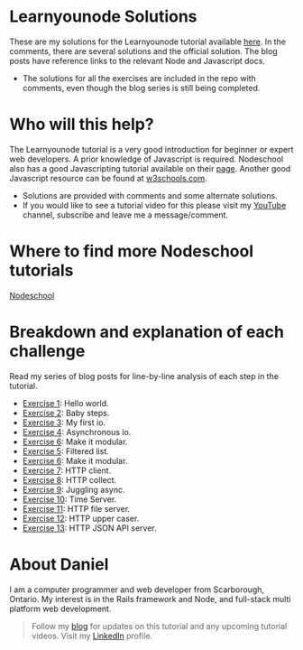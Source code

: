 # Learnyounode Solutions

These are my solutions for the Learnyounode tutorial available [here][LearnyounodeLink].  In the comments, there are several solutions and the official solution.  The blog posts have reference links to the relevant Node and Javascript docs.

* The solutions for all the exercises are included in the repo with comments, even though the blog series is still being completed.


# Who will this help?

The Learnyounode tutorial is a very good introduction for beginner or expert web developers.  A prior knowledge of Javascript is required.  Nodeschool also has a good Javascripting tutorial available on their [page][javascriptingLink].  Another good Javascript resource can be found at [w3schools.com][javascriptW3].

- Solutions are provided with comments and some alternate solutions.
- If you would like to see a tutorial video for this please visit my [YouTube][youtubelink] channel, subscribe and leave me a message/comment.


# Where to find more Nodeschool tutorials

[Nodeschool][nodeSchoolTutorials]


# Breakdown and explanation of each challenge

Read my series of blog posts for line-by-line analysis of each step in the tutorial.

- [Exercise 1][exercise1]:  Hello world.
- [Exercise 2][exercise2]:  Baby steps.
- [Exercise 3][exercise3]:  My first io.
- [Exercise 4][exercise4]:  Asynchronous io.
- [Exercise 6][exercise6]:  Make it modular.
- [Exercise 5][exercise5]:  Filtered list.
- [Exercise 6][exercise6]:  Make it modular.
- [Exercise 7][exercise7]:  HTTP client.
- [Exercise 8][exercise8]:  HTTP collect.
- [Exercise 9][exercise9]:  Juggling async.
- [Exercise 10][exercise10]:  Time Server.
- [Exercise 11][exercise11]:  HTTP file server.
- [Exercise 12][exercise12]:  HTTP upper caser.
- [Exercise 13][exercise13]: HTTP JSON API server.


# About Daniel

I am a computer programmer and web developer from Scarborough, Ontario.  My interest is in the Rails framework and Node, and full-stack multi platform web development.


> Follow my [blog][bloglink] for updates on this tutorial and any upcoming tutorial videos.
> Visit my [LinkedIn][linkedinlink] profile.


<!-- Web Links -->

  [LearnyounodeLink]: <https://github.com/workshopper/learnyounode>
  [bloglink]: <https://medium.com/coding-and-web-development/learnyounode-92487f382e01#.4xabu4beh>
  [youtubelink]: <https://www.youtube.com/c/danielpaulgrechpereira>
  [linkedinlink]: <https://ca.linkedin.com/in/danielpaulpereira>
  [javascriptingLink]: <https://github.com/workshopper/javascripting>
  [nodeSchoolTutorials]: <https://nodeschool.io/#workshoppers>
  [javascriptW3]: <http://www.w3schools.com/js/>


<!-- Blog links -->

  [exercise1]: <https://medium.com/coding-and-web-development/learnyounode-exercise-1-907e214c4f28#.pxzcl7vkt>
  [exercise2]: <https://medium.com/coding-and-web-development/learnyounode-exercise-2-677f3a9d32f1#.2ls4dyw3t>
  [exercise3]: <https://medium.com/coding-and-web-development/learnyounode-exercise-3-2aa8d6aba68a#.njwfdxqqt>
  [exercise4]: <https://medium.com/@pereirawebdev/learnyounode-exercise-4-89a8b2637677#.o9nvapnz8>
  [exercise5]: <https://medium.com/coding-and-web-development/learnyounode-exercise-5-ba7e4212bd56#.iam1nr6f4>
  [exercise6]: <https://medium.com/coding-and-web-development/learnyounode-exercise-6-a9079f4e7dac#.un8yevyej>
  [exercise7]: <https://medium.com/coding-and-web-development/learnyounode-exercise-7-65019538b96c#.rl1wxpkjj>
  [exercise8]: <https://medium.com/coding-and-web-development/learnyounode-exercise-8-7dc7d8431fef#.yr581gl0j>
  [exercise9]: <https://medium.com/coding-and-web-development/learnyounode-exercise-9-331c9dcd118b#.5dhhxsnk6>
  [exercise10]: <https://medium.com/@pereirawebdev/learnyounode-exercise-10-ec922de66c3c#.u57rxlm03>
  [exercise11]: <https://medium.com/@pereirawebdev/learnyounode-exercise-11-a7968480d0fc#.u5qa0gonq>
  [exercise12]: <https://medium.com/coding-and-web-development/learnyounode-exercise-12-6eacd66e9e30#.dkmo3nndn>
  [exercise13]: <https://medium.com/coding-and-web-development/learnyounode-exercise-13-287894077c5f#.t2uyjf2cu>